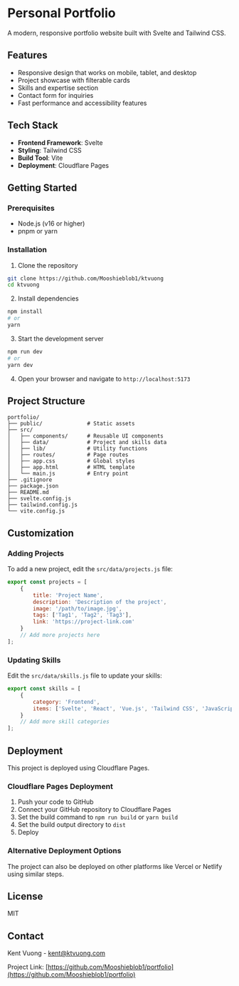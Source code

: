 # Personal Portfolio

A modern, responsive portfolio website built with Svelte and Tailwind CSS.

## Features

- Responsive design that works on mobile, tablet, and desktop
- Project showcase with filterable cards
- Skills and expertise section
- Contact form for inquiries
- Fast performance and accessibility features

## Tech Stack

- **Frontend Framework**: Svelte
- **Styling**: Tailwind CSS
- **Build Tool**: Vite
- **Deployment**: Cloudflare Pages

## Getting Started

### Prerequisites

- Node.js (v16 or higher)
- pnpm or yarn

### Installation

1. Clone the repository

```bash
git clone https://github.com/Mooshieblob1/ktvuong
cd ktvuong
```

2. Install dependencies

```bash
npm install
# or
yarn
```

3. Start the development server

```bash
npm run dev
# or
yarn dev
```

4. Open your browser and navigate to `http://localhost:5173`

## Project Structure

```
portfolio/
├── public/              # Static assets
├── src/
│   ├── components/      # Reusable UI components
│   ├── data/            # Project and skills data
│   ├── lib/             # Utility functions
│   ├── routes/          # Page routes
│   ├── app.css          # Global styles
│   ├── app.html         # HTML template
│   └── main.js          # Entry point
├── .gitignore
├── package.json
├── README.md
├── svelte.config.js
├── tailwind.config.js
└── vite.config.js
```

## Customization

### Adding Projects

To add a new project, edit the `src/data/projects.js` file:

```javascript
export const projects = [
	{
		title: 'Project Name',
		description: 'Description of the project',
		image: '/path/to/image.jpg',
		tags: ['Tag1', 'Tag2', 'Tag3'],
		link: 'https://project-link.com'
	}
	// Add more projects here
];
```

### Updating Skills

Edit the `src/data/skills.js` file to update your skills:

```javascript
export const skills = [
	{
		category: 'Frontend',
		items: ['Svelte', 'React', 'Vue.js', 'Tailwind CSS', 'JavaScript']
	}
	// Add more skill categories
];
```

## Deployment

This project is deployed using Cloudflare Pages.

### Cloudflare Pages Deployment

1. Push your code to GitHub
2. Connect your GitHub repository to Cloudflare Pages
3. Set the build command to `npm run build` or `yarn build`
4. Set the build output directory to `dist`
5. Deploy

### Alternative Deployment Options

The project can also be deployed on other platforms like Vercel or Netlify using similar steps.

## License

MIT

## Contact

Kent Vuong - [kent@ktvuong.com](mailto:kent@ktvuong.com)

Project Link: [https://github.com/Mooshieblob1/portfolio](https://github.com/Mooshieblob1/portfolio)
